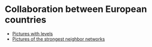 # Collaboration between European countries

* [Pictures with levels](level)
* [Pictures of the strongest neighbor networks](one)
